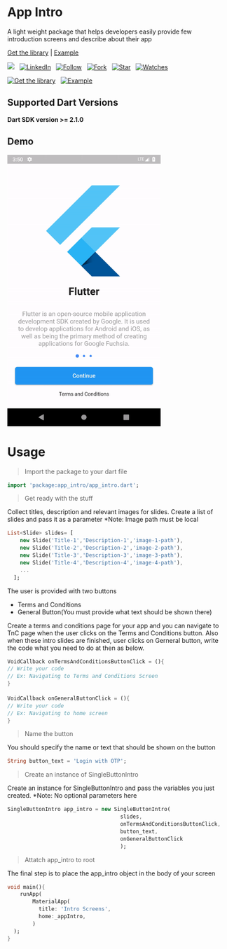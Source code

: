 # App Intro
A light weight package that helps developers easily provide few introduction screens and describe about their app

[Get the library](https://pub.dartlang.org/packages/app_intro)   |   [Example](https://github.com/fayaz07/app_intro/tree/master/example) 

[![](https://img.shields.io/badge/dontate-Buy%20Me%20a%20Coffee-blueviolet)](https://www.buymeacoffee.com/fayaz) &nbsp; 
[![LinkedIn](https://img.shields.io/badge/LinkedIn-in-0e76a8)](https://www.linkedin.com/in/fayaz07) &nbsp; [![Follow](https://img.shields.io/github/followers/fayaz07?style=social)](https://github.com/fayaz07) &nbsp; [![Fork](https://img.shields.io/github/forks/fayaz07/app_intro?style=social)](https://github.com/fayaz07/app_intro/fork) &nbsp; [![Star](https://img.shields.io/github/stars/fayaz07/app_intro?style=social)](https://github.com/fayaz07/app_intro/star) &nbsp; [![Watches](https://img.shields.io/github/watchers/fayaz07/app_intro?style=social)](https://github.com/fayaz07/app_intro/) 

[![Get the library](https://img.shields.io/badge/Get%20library-pub-blue)](https://pub.dartlang.org/packages/app_intro) &nbsp; [![Example](https://img.shields.io/badge/Example-Ex-success)](https://github.com/fayaz07/app_intro/tree/master/example)



## Supported Dart Versions
**Dart SDK version >= 2.1.0**



## Demo
<img src="https://raw.githubusercontent.com/fayaz07/app_intro/master/single_button_app_intro.gif" width="350" height="620" alt="Demo" />


# Usage
> Import the package to your dart file
```dart
import 'package:app_intro/app_intro.dart';
```

> Get ready with the stuff

Collect titles, description and relevant images for slides. Create a list of slides and pass it as a parameter
*Note: Image path must be local

```dart
List<Slide> slides= [
    new Slide('Title-1','Description-1','image-1-path'),
    new Slide('Title-2','Description-2','image-2-path'),
    new Slide('Title-3','Description-3','image-3-path'),
    new Slide('Title-4','Description-4','image-4-path'),
    ...
  ];
```

The user is provided with two buttons
* Terms and Conditions
* General Button(You must provide what text should be shown there)

Create a terms and conditions page for your app and you can navigate to TnC page when the user clicks on the Terms and Conditions button. Also when these intro slides are finished, user clicks on Gerneral button, write the code what you need to do at then as below.

```dart
VoidCallback onTermsAndConditionsButtonClick = (){
// Write your code
// Ex: Navigating to Terms and Conditions Screen
}

VoidCallback onGeneralButtonClick = (){
// Write your code
// Ex: Navigating to home screen
}
```

> Name the button

You should specify the name or text that should be shown on the button
```dart
String button_text = 'Login with OTP';
```

> Create an instance of SingleButtonIntro

Create an instance for SingleButtonIntro and pass the variables you just created. 
*Note: No optional parameters here 
```dart
SingleButtonIntro app_intro = new SingleButtonIntro(
                                    slides,
                                    onTermsAndConditionsButtonClick,
                                    button_text,
                                    onGeneralButtonClick
                                    );
```
> Attatch app_intro to root

The final step is to place the app_intro object in the body of your screen
```dart
void main(){
    runApp(
        MaterialApp(
          title: 'Intro Screens',
          home:_appIntro,
        )
  );
}
```


